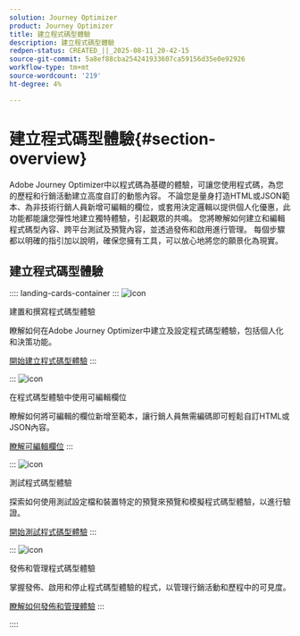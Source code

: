 ```yaml
---
solution: Journey Optimizer
product: Journey Optimizer
title: 建立程式碼型體驗
description: 建立程式碼型體驗
redpen-status: CREATED_||_2025-08-11_20-42-15
source-git-commit: 5a8ef88cba254241933607ca59156d35e0e92926
workflow-type: tm+mt
source-wordcount: '219'
ht-degree: 4%

---
```



# 建立程式碼型體驗{#section-overview}

Adobe Journey Optimizer中以程式碼為基礎的體驗，可讓您使用程式碼，為您的歷程和行銷活動建立高度自訂的動態內容。 不論您是量身打造HTML或JSON範本、為非技術行銷人員新增可編輯的欄位，或套用決定邏輯以提供個人化優惠，此功能都能讓您彈性地建立獨特體驗，引起觀眾的共鳴。 您將瞭解如何建立和編輯程式碼型內容、跨平台測試及預覽內容，並透過發佈和啟用進行管理。 每個步驟都以明確的指引加以說明，確保您擁有工具，可以放心地將您的願景化為現實。

## 建立程式碼型體驗

:::: landing-cards-container
:::
![icon](https://cdn.experienceleague.adobe.com/icons/code-branch.svg)

建置和撰寫程式碼型體驗

瞭解如何在Adobe Journey Optimizer中建立及設定程式碼型體驗，包括個人化和決策功能。

[開始建立程式碼型體驗](../using/code-based/create-code-based.md)
:::

:::
![icon](https://cdn.experienceleague.adobe.com/icons/list-check.svg)

在程式碼型體驗中使用可編輯欄位

瞭解如何將可編輯的欄位新增至範本，讓行銷人員無需編碼即可輕鬆自訂HTML或JSON內容。

[瞭解可編輯欄位](../using/code-based/code-based-form-fields.md)
:::

:::
![icon](https://cdn.experienceleague.adobe.com/icons/gear.svg)

測試程式碼型體驗

探索如何使用測試設定檔和裝置特定的預覽來預覽和模擬程式碼型體驗，以進行驗證。

[開始測試程式碼型體驗](../using/code-based/test-code-based.md)
:::

:::
![icon](https://cdn.experienceleague.adobe.com/icons/circle-play.svg)

發佈和管理程式碼型體驗

掌握發佈、啟用和停止程式碼型體驗的程式，以管理行銷活動和歷程中的可見度。

[瞭解如何發佈和管理體驗](../using/code-based/publish-code-based.md)
:::

::::
